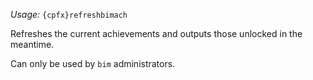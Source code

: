*Usage:* `{cpfx}refreshbimach`

Refreshes the current achievements and outputs those unlocked in the meantime.

Can only be used by `bim` administrators.
